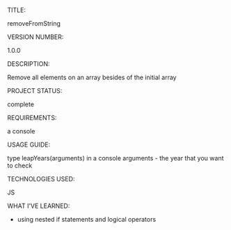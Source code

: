 TITLE: 

 removeFromString

VERSION NUMBER: 

 1.0.0

DESCRIPTION: 

 Remove all elements on an array besides of the initial array

PROJECT STATUS: 

 complete

REQUIREMENTS: 

 a console

USAGE GUIDE: 

 type leapYears(arguments) in a console
 	arguments - the year that you want to check

TECHNOLOGIES USED: 

 JS

WHAT I'VE LEARNED: 

 - using nested if statements and logical operators

